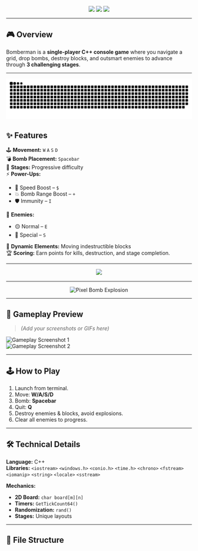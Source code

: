<!-- Retro Pixel Banner with Sprites -->
<p align="center">
  <img src="https://i.imgur.com/uhz5W5x.png" height="80" />
  <img src="https://capsule-render.vercel.app/api?type=wave&color=0:ff4d4d,100:ffcc00&height=200&section=header&text=💣%20BOMBERMAN%20💣&fontSize=60&fontColor=ffffff&animation=twinkling" />
  <img src="https://i.imgur.com/uhz5W5x.png" height="80" />
</p>

---

## 🎮 Overview

Bomberman is a **single-player C++ console game** where you navigate a grid, drop bombs, destroy blocks, and outsmart enemies to advance through **3 challenging stages**.

---

<!-- Pixel Divider -->
<img src="https://github.com/Platane/snk/raw/output/github-contribution-grid-snake.svg" alt="snake animation" />

## ✨ Features

🕹️ **Movement:** `W` `A` `S` `D`  
💣 **Bomb Placement:** `Spacebar`  
🚀 **Stages:** Progressive difficulty  
⚡ **Power-Ups:**
- 💨 Speed Boost – `$`
- 💥 Bomb Range Boost – `+`
- 🛡️ Immunity – `I`

👾 **Enemies:**
- 🟡 Normal – `E`
- 🔴 Special – `S`

🧱 **Dynamic Elements:** Moving indestructible blocks  
🏆 **Scoring:** Earn points for kills, destruction, and stage completion.

---

<!-- Typing Animation -->
<p align="center">
  <img src="https://readme-typing-svg.herokuapp.com?font=Press+Start+2P&size=18&duration=3000&pause=500&color=F7C600&center=true&vCenter=true&width=600&lines=Place+bombs...;Destroy+blocks...;Dodge+enemies...;Win+the+stage!" />
</p>

---

<!-- 💥 Pixel Bomb Explosion Animation -->
<p align="center">
  <img src="https://i.imgur.com/bwI3vHk.gif" alt="Pixel Bomb Explosion" width="300" />
</p>

---

## 📸 Gameplay Preview

> _(Add your screenshots or GIFs here)_

![Gameplay Screenshot 1](path/to/image1.png)  
![Gameplay Screenshot 2](path/to/image2.gif)

---

## 🕹️ How to Play

1. Launch from terminal.
2. Move: **W/A/S/D**  
3. Bomb: **Spacebar**  
4. Quit: **Q**  
5. Destroy enemies & blocks, avoid explosions.
6. Clear all enemies to progress.

---

## 🛠️ Technical Details

**Language:** C++  
**Libraries:** `<iostream>` `<windows.h>` `<conio.h>` `<time.h>` `<chrono>` `<fstream>` `<iomanip>` `<string>` `<locale>` `<sstream>`  

**Mechanics:**  
- **2D Board:** `char board[m][n]`  
- **Timers:** `GetTickCount64()`  
- **Randomization:** `rand()`  
- **Stages:** Unique layouts

---

## 📂 File Structure

